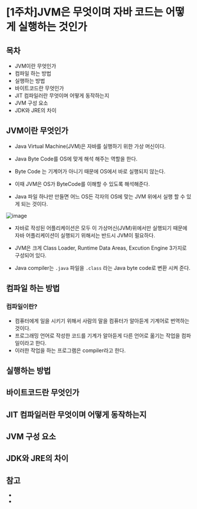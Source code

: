 # [1주차]JVM은 무엇이며 자바 코드는 어떻게 실행하는 것인가

## 목차
- JVM이란 무엇인가
- 컴파일 하는 방법
- 실행하는 방법
- 바이트코드란 무엇인가
- JIT 컴파일러란 무엇이며 어떻게 동작하는지
- JVM 구성 요소
- JDK와 JRE의 차이

## JVM이란 무엇인가
- Java Virtual Machine(JVM)은 자바를 실행하기 위한 가상 머신이다.

- Java Byte Code를 OS에 맞게 해석 해주는 역할을 한다.
- Byte Code 는 기계어가 아니기 때문에 OS에서 바로 실행되지 않는다. 
- 이때 JVM은 OS가 ByteCode를 이해할 수 있도록 해석해준다.
- Java 파일 하나만 만들면 어느 OS든 각자의 OS에 맞는 JVM 위에서 실행 할 수 있게 되는 것이다. 

![image](https://user-images.githubusercontent.com/66978721/103441306-4a457680-4c90-11eb-8e7c-741718c9c874.png)
  
- 자바로 작성된 어플리케이션은 모두 이 가상머신(JVM)위에서만 실행되기 때문에 자바 어플리케이션이 실행되기 위해서는 반드시 JVM이 필요하다.








- JVM은 크게 Class Loader, Runtime Data Areas, Excution Engine 3가지로 구성되어 있다.

- Java compiler는 `.java` 파일을 `.class` 라는 Java byte code로 변환 시켜 준다.







## 컴파일 하는 방법

### 컴파일이란?
- 컴퓨터에게 일을 시키기 위해서 사람의 말을 컴퓨터가 알아듣게 기계어로 번역하는 것이다.
- 프로그래밍 언어로 작성한 코드를 기계가 알아듣게 다른 언어로 옮기는 작업을 컴파일이라고 한다. 
- 이러한 작업을 하는 프로그램은 compiler라고 한다. 


## 실행하는 방법


## 바이트코드란 무엇인가


## JIT 컴파일러란 무엇이며 어떻게 동작하는지


## JVM 구성 요소


## JDK와 JRE의 차이

## 참고
- [](https://medium.com/@lazysoul/jvm-%EC%9D%B4%EB%9E%80-c142b01571f2)
- [](https://saml2l.tistory.com/13)
